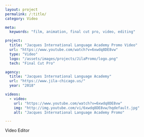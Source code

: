 ```yaml
---
layout: project
permalink: /:title/
category: Video

meta:
  keywords: "film, animation, final cut pro, video, editing"

project:
  title: "Jacques International Language Academy Promo Video"
  url: "https://www.youtube.com/watch?v=6xwdq8DE8vw"
  type: "Video"
  logo: "/assets/images/projects/JilaPromo/logo.png"
  tech: "Final Cut Pro"

agency:
  title: "Jacques International Language Academy"
  url: "https://www.jila-chicago.us/"
  year: "2018"

videos:
  - video:
    url: "https://www.youtube.com/watch?v=6xwdq8DE8vw"
    img: "http://img.youtube.com/vi/6xwdq8DE8vw/hqdefault.jpg"
    alt: "Jacques International Language Academy Promo"

---
```

<p>Video Editor</p>
